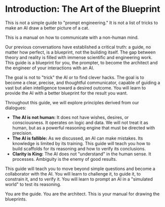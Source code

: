 # Introduction: The Art of the Blueprint

This is not a simple guide to "prompt engineering." It is not a list of tricks to make an AI draw a better picture of a cat.

This is a manual on how to communicate with a non-human mind.

Our previous conversations have established a critical truth: a guide, no matter how perfect, is a blueprint, not the building itself. The gap between theory and reality is filled with immense scientific and engineering work. This guide is a blueprint for you, the prompter, to become the architect and the engineer of your interactions with an AI.

The goal is not to "trick" the AI or to find clever hacks. The goal is to become a clear, precise, and thoughtful communicator, capable of guiding a vast but alien intelligence toward a desired outcome. You will learn to provide the AI with a better blueprint for the result you want.

Throughout this guide, we will explore principles derived from our dialogues:

*   **The AI is not human:** It does not have wishes, desires, or consciousness. It operates on logic and data. We will not treat it as human, but as a powerful reasoning engine that must be directed with precision.
*   **The AI is fallible:** As we discussed, an AI can make mistakes. Its knowledge is limited by its training. This guide will teach you how to build scaffolds for its reasoning and how to verify its conclusions.
*   **Clarity is King:** The AI does not "understand" in the human sense. It processes. Ambiguity is the enemy of good results.

This guide will teach you to move beyond simple questions and become a collaborator with the AI. You will learn to challenge it, to guide it, to constrain it, and to verify it. You will learn to prompt an AI in a "simulated world" to test its reasoning.

You are the guide. You are the architect. This is your manual for drawing the blueprints.
